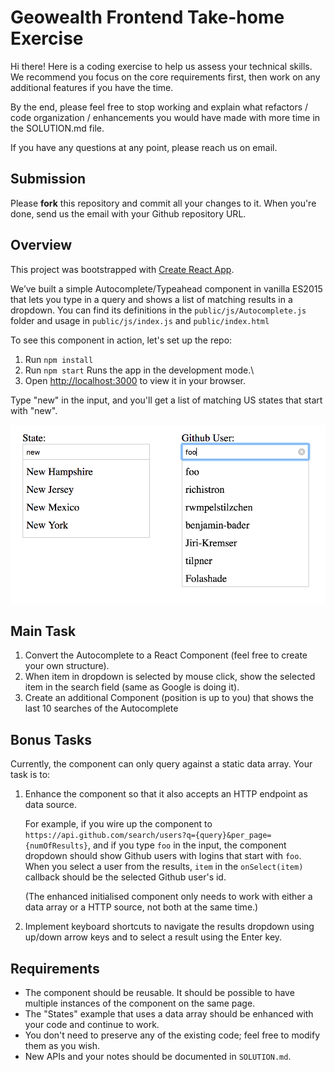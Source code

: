 # Geowealth Frontend Take-home Exercise

Hi there! Here is a coding exercise to help us assess your technical skills.
We recommend you focus on the core requirements first, then work on any 
additional features if you have the time.

By the end, please feel free to stop working and explain what refactors /
code organization / enhancements you would have made with more time in the
SOLUTION.md file.

If you have any questions at any point, please reach us on email.

## Submission

Please **fork** this repository and commit all your changes to it.
When you're done, send us the email with your Github repository URL.

## Overview

This project was bootstrapped with [Create React App](https://github.com/facebook/create-react-app). 

We’ve built a simple Autocomplete/Typeahead component in vanilla ES2015 that
lets you type in a query and shows a list of matching results in a dropdown.
You can find its definitions in the `public/js/Autocomplete.js` folder and usage in
`public/js/index.js` and `public/index.html`

To see this component in action, let's set up the repo:

1. Run `npm install`
2. Run `npm start` Runs the app in the development mode.\
3. Open [http://localhost:3000](http://localhost:3000) to view it in your browser.

Type "new" in the input, and you'll get a list of matching US states that start
with "new".

![Demo example screenshot](demo-example.png)

## Main Task

1. Convert the Autocomplete to a React Component (feel free to create your own structure).
2. When item in dropdown is selected by mouse click, show the selected item in the
search field (same as Google is doing it).
3. Create an additional Component (position is up to you) that shows the last 10 searches of the Autocomplete

## Bonus Tasks

Currently, the component can only query against a static data array. Your task is to:

1. Enhance the component so that it also accepts an HTTP endpoint as data source.

    For example, if you wire up the component to
    `https://api.github.com/search/users?q={query}&per_page={numOfResults}`,
    and if you type `foo` in the input, the component dropdown should show
    Github users with logins that start with `foo`. When you select a user from
    the results, `item` in the `onSelect(item)` callback should be the selected
    Github user's id.

    (The enhanced initialised component only needs to work with either a data array or a
    HTTP source, not both at the same time.)

2. Implement keyboard shortcuts to navigate the results dropdown using up/down
   arrow keys and to select a result using the Enter key.

## Requirements

- The component should be reusable. It should be possible to have multiple
  instances of the component on the same page.
- The "States" example that uses a data array should be enhanced with your code and continue to work.
- You don't need to preserve any of the existing code; feel free to modify them
  as you wish.
- New APIs and your notes should be documented in `SOLUTION.md`.
